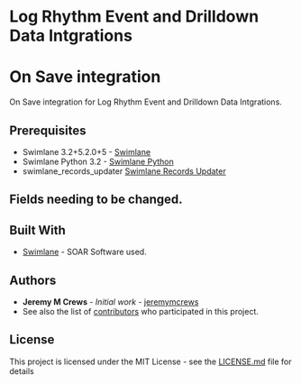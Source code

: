 # Log Rhythm Event and Drilldown Data Intgrations
# On Save integration
On Save integration for Log Rhythm Event and Drilldown Data Intgrations.
## Prerequisites
* Swimlane 3.2+5.2.0+5 - [Swimlane](http://www.swimlane.com)
* Swimlane Python 3.2 - [Swimlane Python](https://swimlane-python-driver.readthedocs.io/en/stable/)
* swimlane_records_updater [Swimlane Records Updater](https://github.com/jeremymcrews/swimlane_records_updater)
## Fields needing to be changed.
## Built With
* [Swimlane](http://www.swimlane.com) - SOAR Software used.
## Authors
* **Jeremy M Crews** - *Initial work* - [jeremymcrews](https://github.com/jeremymcrews)
* See also the list of [contributors](https://github.com/PhoenixNAP-SecuritySrvs/Swimlane-3.2-Applications/contributors) who participated in this project.
## License
This project is licensed under the MIT License - see the [LICENSE.md](LICENSE.md) file for details